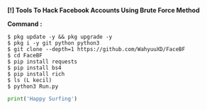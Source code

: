 <b>[!] Tools To Hack Facebook Accounts Using Brute Force Method</b>

<b></b>
<b>Command : </b>
```
$ pkg update -y && pkg upgrade -y
$ pkg i -y git python python3
$ git clone --depth=1 https://github.com/WahyuuXD/FaceBF
$ cd FaceBF
$ pip install requests
$ pip install bs4
$ pip install rich
$ ls (L kecil)
$ python3 Run.py
```
```python
print('Happy Surfing')
